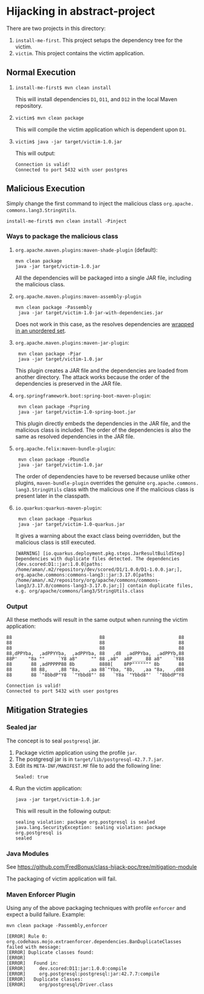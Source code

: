 # Hijacking in abstract-project

There are two projects in this directory:
1. `install-me-first`. This project setups the dependency tree for the victim.
2. `victim`. This project contains the victim application.

## Normal Execution

1. ```shell
   install-me-first$ mvn clean install
   ```
   This will install dependencies `D1`, `D11`, and `D12` in the local Maven repository.
2. ```shell
   victim$ mvn clean package
   ```
   This will compile the victim application which is dependent upon `D1`.
3. ```shell
   victim$ java -jar target/victim-1.0.jar
   ```
   This will output:
   ```text
   Connection is valid!
   Connected to port 5432 with user postgres
   ```

## Malicious Execution

Simply change the first command to inject the malicious class `org.apache.
commons.lang3.StringUtils`.
   ```shell
   install-me-first$ mvn clean install -Pinject
   ```
### Ways to package the malicious class

1. `org.apache.maven.plugins:maven-shade-plugin` (default):
   ```shell
   mvn clean package
   java -jar target/victim-1.0.jar
   ```
   All the dependencies will be packaged into a single JAR file, including the malicious class.
2. `org.apache.maven.plugins:maven-assembly-plugin`
   ```shell
   mvn clean package -Passembly
    java -jar target/victim-1.0-jar-with-dependencies.jar
   ```
   Does not work in this case, as the resolves dependencies are [wrapped in 
   an unordered set](https://github.com/apache/maven-assembly-plugin/blob/ada2cc1c9025f32edb7bfd7fe7e630e9719a71d3/src/main/java/org/apache/maven/plugins/assembly/artifact/DefaultDependencyResolver.java#L247).
3. `org.apache.maven.plugins:maven-jar-plugin`:
   ```shell
    mvn clean package -Pjar
    java -jar target/victim-1.0.jar
   ```
   This plugin creates a JAR file and the dependencies are loaded from 
   another directory.
   The attack works because the order of the dependencies is preserved in the JAR file.

4. `org.springframework.boot:spring-boot-maven-plugin`:
   ```shell
    mvn clean package -Pspring
    java -jar target/victim-1.0-spring-boot.jar
   ```
   This plugin directly embeds the dependencies in the JAR file, and the malicious class is included.
   The order of the dependencies is also the same as resolved dependencies in 
   the JAR file.

5. `org.apache.felix:maven-bundle-plugin`:
   ```shell
    mvn clean package -Pbundle
    java -jar target/victim-1.0.jar
   ```
   The order of dependencies have to be reversed because unlike other 
   plugins, `maven-bundle-plugin` overrides the genuine `org.apache.commons.
   lang3.StringUtils` class with the malicious one if the malicious class is 
   present later in the classpath.

6. `io.quarkus:quarkus-maven-plugin`:
   ```shell
    mvn clean package -Pquarkus
    java -jar target/victim-1.0-quarkus.jar
   ```
   It gives a warning about the exact class being overridden, but the malicious class is still executed.
   ```text
   [WARNING] [io.quarkus.deployment.pkg.steps.JarResultBuildStep] Dependencies with duplicate files detected. The dependencies [dev.scored:D1::jar:1.0.0[paths: /home/aman/.m2/repository/dev/scored/D1/1.0.0/D1-1.0.0.jar;], org.apache.commons:commons-lang3::jar:3.17.0[paths: /home/aman/.m2/repository/org/apache/commons/commons-lang3/3.17.0/commons-lang3-3.17.0.jar;]] contain duplicate files, e.g. org/apache/commons/lang3/StringUtils.class
   ```
### Output

All these methods will result in the same output when running the victim application:
```
88                                88                           88  
88                                88                           88  
88                                88                           88  
88,dPPYba,  ,adPPYYba,  ,adPPYba, 88   ,d8  ,adPPYba,  ,adPPYb,88  
88P'    "8a ""     `Y8 a8"     "" 88 ,a8"  a8P_____88 a8"    `Y88  
88       88 ,adPPPPP88 8b         8888[    8PP""""""" 8b       88  
88       88 88,    ,88 "8a,   ,aa 88`"Yba, "8b,   ,aa "8a,   ,d88  
88       88 `"8bbdP"Y8  `"Ybbd8"' 88   `Y8a `"Ybbd8"'  `"8bbdP"Y8  

Connection is valid!
Connected to port 5432 with user postgres
```

## Mitigation Strategies

### Sealed jar

The concept is to seal `postgresql` jar.

1. Package victim application using the profile `jar`.
2. The postgresql jar is in `target/lib/postgresql-42.7.7.jar`.
3. Edit its `META-INF/MANIFEST.MF` file to add the following line:
   ```
   Sealed: true
   ```
4. Run the victim application:
   ```shell
   java -jar target/victim-1.0.jar
   ```
   This will result in the following output:
   ```text
   sealing violation: package org.postgresql is sealed
   java.lang.SecurityException: sealing violation: package org.postgresql is 
   sealed
   ```

### Java Modules

See https://github.com/FredBonux/class-hijack-poc/tree/mitigation-module

The packaging of victim application will fail.

### Maven Enforcer Plugin

Using any of the above packaging techniques with profile `enforcer` and 
expect a build failure.
Example:
```shell
mvn clean package -Passembly,enforcer
```
```text
[ERROR] Rule 0: org.codehaus.mojo.extraenforcer.dependencies.BanDuplicateClasses failed with message:
[ERROR] Duplicate classes found:
[ERROR] 
[ERROR]   Found in:
[ERROR]     dev.scored:D11:jar:1.0.0:compile
[ERROR]     org.postgresql:postgresql:jar:42.7.7:compile
[ERROR]   Duplicate classes:
[ERROR]     org/postgresql/Driver.class
```